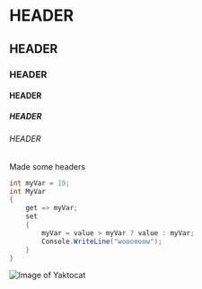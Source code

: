 # HEADER
## HEADER
### HEADER
#### HEADER
##### HEADER
###### HEADER

Made some headers

``` csharp
int myVar = 10;
int MyVar
{
    get => myVar;
    set
    {
        myVar = value > myVar ? value : myVar;
        Console.WriteLine("woooooow");
    }
}
```

![Image of Yaktocat](https://octodex.github.com/images/yaktocat.png)
